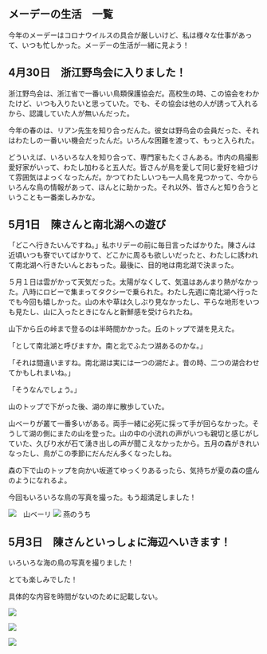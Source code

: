 ## メーデーの生活　一覧

今年のメーデーはコロナウイルスの具合が厳しいけど、私は様々な仕事があって、いつも忙しかった。メーデーの生活が一緒に見よう！

## 4月30日　浙江野鸟会に入りました！

浙江野鸟会は、浙江省で一番いい鳥類保護協会だ。高校生の時、この協会をわかたけど、いつも入りたいと思っていた。でも、その協会は他の人が誘って入れるから、認識していた人が無いんだった。

今年の春のは、リアン先生を知り合っだんた。彼女は野鸟会の会員だった、それはわたしの一番いい機会だったんだ。いろんな困難を渡って、もっと入られた。

どういえば、いろいろな人を知り合って、専門家もたくさんある。市内の鳥撮影愛好家がいって、わたし加わると五人だ。皆さんが鳥を愛して同じ愛好を紐づけて雰囲気はよっくなったんだ。かつてわたしいつも一人鳥を見つかって、今からいろんな鳥の情報があって、ほんとに助かった。それ以外、皆さんと知り合うということも一番楽しみかな。
 
## 5月1日　陳さんと南北湖への遊び

「どこへ行きたいんですね。」私ホリデーの前に毎日言ったばかりた。陳さんは近頃いつも寮でいてばかりて、どこかに周るも欲しいだったと、わたしに誘われて南北湖へ行きたいんとおもった。最後に、目的地は南北湖で決まった。
  
５月１日は雲がかって天気だった。太陽がなくして、気温はあんまり熱がなかった。八時にロビーで集まってタクシーで乗られた。わたし先週に南北湖へ行ったでも今回も嬉しかった。山の木や草は久しぶり見なかったし、平らな地形をいつも見たし、山に入ったときになんと新鮮感を受けられたね。

山下から丘の峠まで登るのは半時間かかった。丘のトップで湖を見えた。
  
「として南北湖と呼びますか。南と北でふたつ湖あるのかな。」
  
「それは間違いますね。南北湖は実には一つの湖だよ。昔の時、二つの湖合わせてかもしれまいね。」
    
    
「そうなんでしょう。」
  
山のトップで下がった後、湖の岸に散歩していた。
  
山べーりが叢て一番多いがある。両手一緒に必死に採って手が回らなかった。そうして湖の側にまたの山を登った。山の中の小流れの声がいつも親切と感じがしていた、久びり水が石て湧き出しの声が聞こえなかったから。五月の森がきれいなったし、鳥がこの季節にだんだん多くなったしね。

森の下で山のトップを向かい坂道てゆっくりあるったら、気持ちが夏の森の盛んのようになれるよ。
  
  
今回もいろいろな鳥の写真を撮った。もう超満足しました！

![](1.jpg)　山ベーリ
![](2.jpg) 燕のうち
  

## 5月3日　陳さんといっしょに海辺へいきます！

いろいろな海の鳥の写真を撮りました！
  
とても楽しみでした！
  
具体的な内容を時間がないのために記載しない。

![](3.jpg)

![](4.jpg)

![](5.jpg)


  
